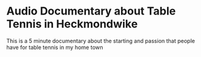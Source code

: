 # Audio Documentary about Table Tennis in Heckmondwike
This is a 5 minute documentary about the starting and passion that people have for table tennis in my home town
